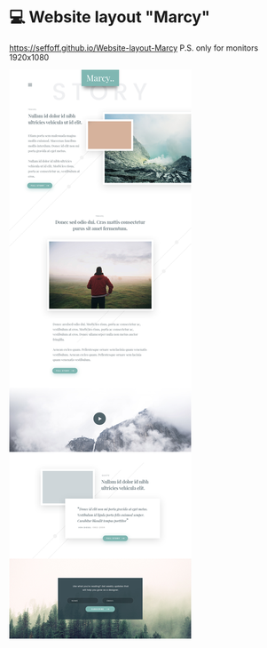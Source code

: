 # :computer: Website layout "Marcy"
https://seffoff.github.io/Website-layout-Marcy
P.S. only for monitors 1920x1080

![Image alt](https://github.com/SeFFoFF/Website-layout-Marcy/blob/master/Story.jpg)
